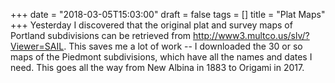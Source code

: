 +++
date = "2018-03-05T15:03:00"
draft = false
tags = []
title = "Plat Maps"
+++
Yesterday I discovered that the original plat and survey maps of Portland subdivisions can be retrieved from http://www3.multco.us/slv/?Viewer=SAIL. This saves me a lot of work -- I downloaded the 30 or so maps of the Piedmont subdivisions, which have all the names and dates I need. This goes all the way from New Albina in 1883 to Origami in 2017.